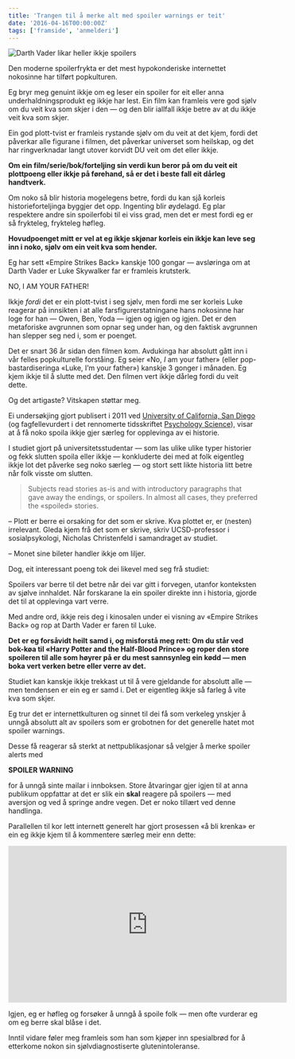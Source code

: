 ```yaml
---
title: 'Trangen til å merke alt med spoiler warnings er teit'
date: '2016-04-16T00:00:00Z'
tags: ['framside', 'anmelderi']
---
```


![Darth Vader likar heller ikkje spoilers](1_scZZmgW4_qyhBAXd5cSPZQ.png)

Den moderne spoilerfrykta er det mest hypokonderiske internettet nokosinne har tilført popkulturen.

Eg bryr meg genuint ikkje om eg leser ein spoiler for eit eller anna underhaldningsprodukt eg ikkje har lest. Ein film kan framleis vere god sjølv om du veit kva som skjer i den — og den blir iallfall ikkje betre av at du ikkje veit kva som skjer.

Ein god plott-tvist er framleis rystande sjølv om du veit at det kjem, fordi det påverkar alle figurane i filmen, det påverkar universet som heilskap, og det har ringverknadar langt utover korvidt DU veit om det eller ikkje.

**Om ein film/serie/bok/forteljing sin verdi kun beror på om du veit eit plottpoeng eller ikkje på førehand, så er det i beste fall eit dårleg handtverk.**

Om noko så blir historia mogelegens betre, fordi du kan sjå korleis historieforteljinga byggjer det opp. Ingenting blir øydelagd. Eg plar respektere andre sin spoilerfobi til ei viss grad, men det er mest fordi eg er så frykteleg, frykteleg høfleg.

**Hovudpoenget mitt er vel at eg ikkje skjønar korleis ein ikkje kan leve seg inn i noko, sjølv om ein veit kva som hender.**

Eg har sett «Empire Strikes Back» kanskje 100 gongar — avsløringa om at Darth Vader er Luke Skywalker far er framleis krutsterk.

NO, I AM YOUR FATHER!

Ikkje _fordi_ det er ein plott-tvist i seg sjølv, men fordi me ser korleis Luke reagerar på innsikten i at alle farsfigurerstatningane hans nokosinne har loge for han — Owen, Ben, Yoda — igjen og igjen og igjen. Det er den metaforiske avgrunnen som opnar seg under han, og den faktisk avgrunnen han slepper seg ned i, som er poenget.

Det er snart 36 år sidan den filmen kom. Avdukinga har absolutt gått inn i vår felles popkulturelle forståing. Eg seier «No, _I_ am your father» (eller pop-bastardiseringa «Luke, I’m your father») kanskje 3 gonger i månaden. Eg kjem ikkje til å slutte med det. Den filmen vert ikkje dårleg fordi du veit dette.

Og det artigaste? Vitskapen støttar meg.

Ei undersøkjing gjort publisert i 2011 ved [University of California, San Diego](http://ucsdnews.ucsd.edu/archive/newsrel/soc/2011_08spoilers.asp) (og fagfellevurdert i det rennomerte tidsskriftet [Psychology Science](http://www.psychologicalscience.org/index.php/news/releases/spoiler-alert-stories-are-not-spoiled-byspoilers.html)), visar at å få noko spoila ikkje gjer særleg for opplevinga av ei historie.

I studiet gjort på universitetsstudentar — som las ulike ulike typer historier og fekk slutten spoila eller ikkje — konkluderte dei med at folk eigentleg ikkje lot det påverke seg noko særleg — og stort sett likte historia litt betre når folk visste om slutten.

> Subjects read stories as-is and with introductory paragraphs that gave away the endings, or spoilers. In almost all cases, they preferred the «spoiled» stories.

– Plott er berre ei orsaking for det som er skrive. Kva plottet er, er (nesten) irrelevant. Gleda kjem frå det som er skrive, skriv UCSD-professor i sosialpsykologi, Nicholas Christenfeld i samandraget av studiet.

– Monet sine bileter handler ikkje om liljer.

Dog, eit interessant poeng tok dei likevel med seg frå studiet:

Spoilers var berre til det betre når dei var gitt i forvegen, utanfor konteksten av sjølve innhaldet. Når forskarane la ein spoiler direkte inn i historia, gjorde det til at opplevinga vart verre.

Med andre ord, ikkje reis deg i kinosalen under ei visning av «Empire Strikes Back» og rop at Darth Vader er faren til Luke.

**Det er eg forsåvidt heilt samd i, og misforstå meg rett: Om du står ved bok-køa til «Harry Potter and the Half-Blood Prince» og roper den store spoileren til alle som høyrer på er du mest sannsynleg ein kødd — men boka vert verken betre eller verre av det.**

Studiet kan kanskje ikkje trekkast ut til å vere gjeldande for absolutt alle — men tendensen er ein eg er samd i. Det er eigentleg ikkje så farleg å vite kva som skjer.

Eg trur det er internettkulturen og sinnet til dei få som verkeleg ynskjer å unngå absolutt alt av spoilers som er grobotnen for det generelle hatet mot spoiler warnings.

Desse få reagerar så sterkt at nettpublikasjonar så velgjer å merke spoiler alerts med

**SPOILER WARNING**

for å unngå sinte mailar i innboksen. Store åtvaringar gjer igjen til at anna publikum oppfattar at det er slik ein **skal** reagere på spoilers — med aversjon og ved å springe andre vegen. Det er noko tillært ved denne handlinga.

Parallellen til kor lett internett generelt har gjort prosessen «å bli krenka» er ein eg ikkje kjem til å kommentere særleg meir enn dette:

<iframe width="560" height="315" src="https://www.youtube.com/embed/rE3j_RHkqJc" title="YouTube video player" frameborder="0" allow="accelerometer; autoplay; clipboard-write; encrypted-media; gyroscope; picture-in-picture" allowfullscreen></iframe>

Igjen, eg er høfleg og forsøker å unngå å spoile folk — men ofte vurderar eg om eg berre skal blåse i det.

Inntil vidare føler meg framleis som han som kjøper inn spesialbrød for å etterkome nokon sin sjølvdiagnostiserte glutenintoleranse.


